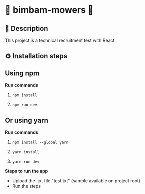 # 🚜 bimbam-mowers 🚜

## 📝 Description

This project is a technical recruitment test with React.

## ⚙️ Installation steps

## Using npm

**Run commands**

1. `npm install`

2. `npm run dev`

## Or using yarn

**Run commands**

1. `npm install --global yarn`

2. `yarn install`

3. `yarn run dev`

**Steps to run the app**

- Upload the .txt file "test.txt" (sample available on project root)
- Run the steps
